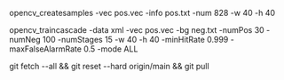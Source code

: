 opencv_createsamples -vec pos.vec  -info pos.txt -num 828 -w 40 -h 40

opencv_traincascade -data xml -vec pos.vec -bg neg.txt -numPos 30 -numNeg 100 -numStages 15 -w 40 -h 40 -minHitRate 0.999 -maxFalseAlarmRate 0.5 -mode ALL


git fetch --all &&  git reset --hard origin/main && git pull